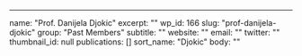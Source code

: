 ---
  name: "Prof. Danijela Djokic"
  excerpt: ""
  wp_id: 166
  slug: "prof-danijela-djokic"
  group: "Past Members"
  subtitle: ""
  website: ""
  email: ""
  twitter: ""
  thumbnail_id: null
  publications: []
  sort_name: "Djokic"
  body: ""
